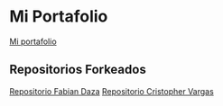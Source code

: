 # Mi Portafolio 
[Mi portafolio](https://github.com/MilangelaG/portafolio.git)
## Repositorios Forkeados
[Repositorio Fabian Daza](https://github.com/MilangelaG/fabi-daza.github.io.git)
[Repositorio Cristopher Vargas](https://github.com/MilangelaG/cristopherale.github.io.git)
